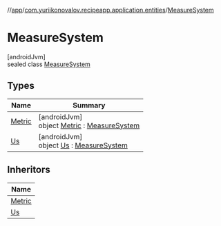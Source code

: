 //[app](../../../index.md)/[com.yuriikonovalov.recipeapp.application.entities](../index.md)/[MeasureSystem](index.md)

# MeasureSystem

[androidJvm]\
sealed class [MeasureSystem](index.md)

## Types

| Name | Summary |
|---|---|
| [Metric](-metric/index.md) | [androidJvm]<br>object [Metric](-metric/index.md) : [MeasureSystem](index.md) |
| [Us](-us/index.md) | [androidJvm]<br>object [Us](-us/index.md) : [MeasureSystem](index.md) |

## Inheritors

| Name |
|---|
| [Metric](-metric/index.md) |
| [Us](-us/index.md) |
